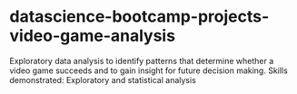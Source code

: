 # datascience-bootcamp-projects-video-game-analysis
Exploratory data analysis to identify patterns that determine whether a video game succeeds and to gain insight for future decision making.
Skills demonstrated: Exploratory and statistical analysis
